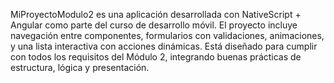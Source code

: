 MiProyectoModulo2 es una aplicación desarrollada con NativeScript + Angular como parte del curso de desarrollo móvil. El proyecto incluye navegación entre componentes, formularios con validaciones, animaciones, y una lista interactiva con acciones dinámicas. Está diseñado para cumplir con todos los requisitos del Módulo 2, integrando buenas prácticas de estructura, lógica y presentación.
